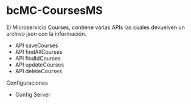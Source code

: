 # bcMC-CoursesMS

El Microservicio Courses, contiene varias APIs las cuales devuelven un archivo json con la información.

- API saveCourses
- API findAllCourses
- APi findIdCourses
- API updateCourses
- API deleteCourses

Configuraciones
- Config Server
